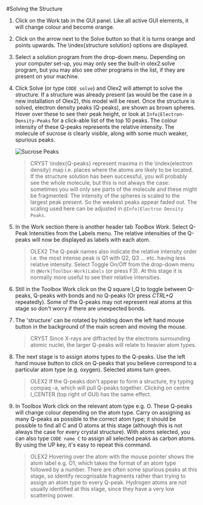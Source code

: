 #Solving the Structure

1.	Click on the Work tab in the GUI panel. Like all active GUI elements, it will change colour and become orange. 
2.	Click on the arrow next to the Solve button so that it is turns orange and points upwards. The \index{structure solution} options are displayed.
3.	Select a solution program from the drop-down menu. Depending on your computer set-up, you may only see the built-in olex2.solve program, but you may also see other programs in the list, if they are present on your machine.
4.	Click Solve (or type `CODE solve`) and Olex2 will attempt to solve the structure. If a structure was already present (as would be the case in a new installation of Olex2), this model will be reset. Once the structure is solved, electron density peaks (Q-peaks), are shown as brown spheres. Hover over these to see their peak height, or look at `Info|Electron-Density-Peaks` for a click-able list of the top 10 peaks. The colour intensity of these Q-peaks represents the relative intensity. The molecule of sucrose is clearly visible, along with some much weaker, spurious peaks.

	![Sucrose Peaks](/images/sucrose_peaks.png)

	>CRYST \index{Q-peaks} represent maxima in the \index{electron density} map i.e. places where the atoms are likely to be located. If the structure solution has been successful, you will probably see the whole molecule, but this is not always the case: sometimes you will only see parts of the molecule and these might be fragmented. The intensity of the spheres is scaled to the largest peak present. So the weakest peaks appear faded out. The scaling used here can be adjusted in `@Info|Electron Density Peaks`.

5.	In the Work section there is another header tab _Toolbox Work_.  Select Q-Peak Intensities from the Labels menu. The relative intensities of the Q-peaks will now be displayed as labels with each atom.

	>OLEX2 The Q-peak names also indicate the relative intensity order i.e. the most intense peak is Q1 with Q2, Q3 ... etc. having less relative intensity. Select Toggle On/Off from the drop-down menu in `@Work|Toolbox-Work|Labels` (or press F3). At this stage it is normally more useful to see their relative intensities.

6.	Still in the Toolbox Work click on the Q square I_Q to toggle between Q-peaks, Q-peaks with bonds and no Q-peaks (Or press  _CTRL+Q_ repeatedly). Some of the Q-peaks may not represent real atoms at this stage so don't worry if there are unexpected bonds.
7.	The 'structure' can be rotated by holding down the left hand mouse button in the background of the main screen and moving the mouse.

	>CRYST Since X-rays are diffracted by the electrons surrounding atomic nuclei, the larger Q-peaks will relate to heavier atom types.

8.	The next stage is to assign atoms types to the Q-peaks. Use the left hand mouse button to click on Q-peaks that you believe correspond to a particular atom type (e.g. oxygen). Selected atoms turn green.

	>OLEX2 If the Q-peaks don't appear to form a structure, try typing compaq -a, which will pull Q-peaks together. Clicking on centre I_CENTER (top right of GUI) has the same effect.

9.	In Toolbox Work click on the relevant atom type e.g. O. These Q-peaks will change colour depending on the atom type. Carry on assigning as many Q-peaks as possible to the correct atom type; it should be possible to find all C and O atoms at this stage (although this is not always the case for every crystal structure). With atoms selected, you can also type `CODE name C` to assign all selected peaks as carbon atoms. By using the UP key, it's easy to repeat this command.

	>OLEX2 Hovering over the atom with the mouse pointer shows the atom label e.g. O1, which takes the format of an atom type followed by a number. There are often some spurious peaks at this stage, so identify recognisable fragments rather than trying to assign an atom type to every Q-peak. Hydrogen atoms are not usually identified at this stage, since they have a very low scattering power.
